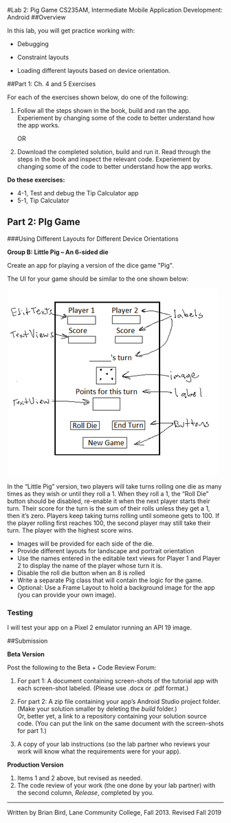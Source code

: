 #Lab 2: Pig Game
CS235AM, Intermediate Mobile Application Development: Android
##Overview

In this lab, you will get practice working with:

- Debugging

- Constraint layouts

- Loading different layouts based on device orientation.  


##Part 1: Ch. 4 and 5 Exercises  

For each of the exercises shown below, do one of the following:

1. Follow all the steps shown in the book, build and ran the app. Experiement by changing some of the code to better understand how the app works.  

   OR

2. Download the completed solution, build and run it. Read through the steps in the book and inspect the relevant code. Experiement by changing some of the code to better understand how the app works.

**Do these exercises:**

- 4-1, Test and debug the Tip Calculator app
- 5-1, Tip Calculator

## Part 2: PIg Game  

###Using Different Layouts for Different Device Orientations   

**Group B: Little Pig – An 6-sided die**

Create an app for playing a version of the dice game "Pig". 

The UI for your game should be similar to the one shown below:

![Pig game portrait layout](PigUiLayout.png)

In the “Little Pig” version, two players will take turns rolling one die as many times as they wish or until they roll a 1. When they roll a 1, the “Roll Die” button should be disabled, re-enable it when the next player starts their turn. Their score for the turn is the sum of their rolls unless they get a 1, then it’s zero. Players keep taking turns rolling until someone gets to 100. If the player rolling first reaches 100, the second player may still take their turn. The player with the highest score wins.

- Images will be provided for each side of the die.
- Provide different layouts for landscape and portrait orientation
- Use the names entered in the editable text views for Player 1 and Player 2 to display the name of the player whose turn it is.
- Disable the roll die button when an 8 is rolled
- Write a separate Pig class that will contain the logic for the game.
- Optional: Use a Frame Layout to hold a background image for the app (you can provide your own image).

### Testing

I will test your app on a Pixel 2 emulator running an API 19 image.



##Submission

**Beta Version**

Post the following to the Beta + Code Review Forum:

1)    For part 1: A document containing screen-shots of the tutorial app with each screen-shot labeled. (Please use .docx or .pdf format.)

2)   For part 2: A zip file containing your app’s Android Studio project folder. (Make your solution smaller by deleting the *build* folder.)  
Or, better yet, a link to a repository containing your solution source code. (You can put the link on the same document with the screen-shots for part 1.)

3)   A copy of your lab instructions (so the lab partner who reviews your work will know what the requirements were for your app).  

**Production Version**

1. Items 1 and 2 above, but revised as needed.
2. The code review of your work (the one done by your lab partner) with the second column, *Release*, completed by you.

------

Written by Brian Bird, Lane Community College, Fall 2013. Revised Fall 2019